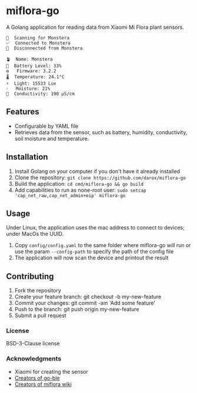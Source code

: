 # miflora-go

A Golang application for reading data from Xiaomi Mi Flora plant sensors.

```
📡  Scanning for Monstera
✅  Connected to Monstera
👋  Disconnected from Monstera

🪴  Name: Monstera 
🔋  Battery Level: 33% 
⚙️   Firmware: 3.2.2 
🌡️  Temperature: 24.1°C 
⚡  Light: 15533 Lux 
💧   Moisture: 21% 
🌱  Conductivity: 190 µS/cm 
```

## Features

- Configurable by YAML file
- Retrieves data from the sensor, such as battery, humidity, conductivity, soil moisture and temperature.

## Installation

1. Install Golang on your computer if you don't have it already installed
2. Clone the repository: `git clone https://github.com/darox/miflora-go`
3. Build the application: `cd cmd/miflora-go && go build`
4. Add capabilities to run as none-root user: `sudo setcap 'cap_net_raw,cap_net_admin+eip' miflora-go`


## Usage

Under Linux, the application uses the mac address to connect to devices; under MacOs the UUID.


1. Copy `config/config.yaml` to the same folder where miflora-go will run or use the param `--config-path` to specify the path of the config file
2. The application will now scan the device and printout the result

## Contributing

1. Fork the repository
2. Create your feature branch: git checkout -b my-new-feature
3. Commit your changes: git commit -am 'Add some feature'
4. Push to the branch: git push origin my-new-feature
5. Submit a pull request

### License

BSD-3-Clause license

### Acknowledgments

- Xiaomi for creating the sensor
- [Creators of go-ble](https://github.com/go-ble/ble)
- [Creators of miflora wiki](https://github.com/ChrisScheffler/miflora/wiki/The-Basics)
